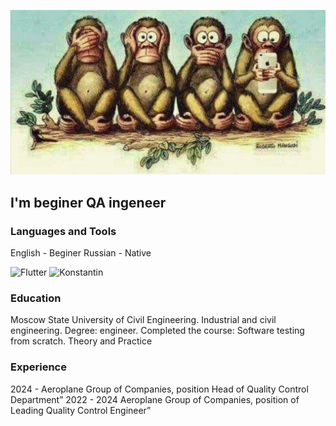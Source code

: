 ![Header](https://github.com/Konstantin271186/Konstantin271186/blob/main/Foto/4164.jpg)

## I'm beginer QA ingeneer

### Languages and Tools
English - Beginer
Russian - Native

![Flutter](https://img.shields.io/badge/-Flutter-black?style=for-the-badge&logo=javascript)
![Konstantin](https://img.shields.io/badge/-Konstantin-black?style=for-the-badge&logo=javascript)

### Education
Moscow State University of Civil Engineering. Industrial and civil engineering. Degree: engineer.
Completed the course: Software testing from scratch. Theory and Practice

### Experience
2024 - Aeroplane Group of Companies, position Head of Quality Control Department”
2022 - 2024 Aeroplane Group of Companies, position of Leading Quality Control Engineer”
